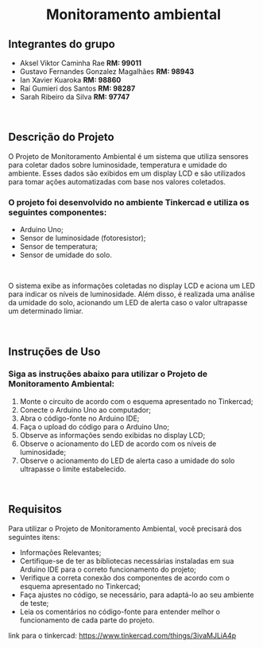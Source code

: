 <h1 align="center"> Monitoramento ambiental </h1>

<h2> Integrantes do grupo </h2>
<ul> 
  <li> Aksel Viktor Caminha Rae  <b> RM: 99011 </b> </li>
  <li> Gustavo Fernandes Gonzalez Magalhães <b> RM: 98943 </b> </li>
  <li> Ian Xavier Kuaroka <b> RM: 98860 </b> </li>
  <li> Raí Gumieri dos Santos <b> RM: 98287 </b> </li>
  <li> Sarah Ribeiro da Silva <b> RM: 97747 </b> </li>
</ul>

<br> 

<h2> Descrição do Projeto </h2>
<p> O Projeto de Monitoramento Ambiental é um sistema que utiliza sensores para coletar dados sobre luminosidade, temperatura e umidade do ambiente. Esses dados são exibidos em um display LCD e são utilizados para tomar ações automatizadas com base nos valores coletados. </p>


<h3> O projeto foi desenvolvido no ambiente Tinkercad e utiliza os seguintes componentes: </h3>
<ul> 
  <li> Arduino Uno; </li>
  <li> Sensor de luminosidade (fotoresistor); </li>
  <li> Sensor de temperatura; </li>
  <li> Sensor de umidade do solo. </li>
</ul> 

<br>

<p> O sistema exibe as informações coletadas no display LCD e aciona um LED para indicar os níveis de luminosidade. Além disso, é realizada uma análise da umidade do solo, acionando um LED de alerta caso o valor ultrapasse um determinado limiar. </p>

<br>
 
<h2> Instruções de Uso </h2>
<h3> Siga as instruções abaixo para utilizar o Projeto de Monitoramento Ambiental: </h3>

<ol> 
  <li> Monte o circuito de acordo com o esquema apresentado no Tinkercad; </li>
  <li> Conecte o Arduino Uno ao computador; </li>
  <li> Abra o código-fonte no Arduino IDE; </li>
  <li> Faça o upload do código para o Arduino Uno; </li>
  <li> Observe as informações sendo exibidas no display LCD; </li>
  <li> Observe o acionamento do LED de acordo com os níveis de luminosidade; </li>
  <li> Observe o acionamento do LED de alerta caso a umidade do solo ultrapasse o limite estabelecido. </li>
</ol>  
 
<br>
 
<h2> Requisitos </h2>
<p> Para utilizar o Projeto de Monitoramento Ambiental, você precisará dos seguintes itens: </p>

<ul>
  <li> Informações Relevantes; </li>
  <li> Certifique-se de ter as bibliotecas necessárias instaladas em sua Arduino IDE para o correto funcionamento do projeto; </li>
  <li> Verifique a correta conexão dos componentes de acordo com o esquema apresentado no Tinkercad; </li>
  <li> Faça ajustes no código, se necessário, para adaptá-lo ao seu ambiente de teste; </li>
  <li> Leia os comentários no código-fonte para entender melhor o funcionamento de cada parte do projeto. </li>
</ul> 

link para o tinkercad:
https://www.tinkercad.com/things/3ivaMJLiA4p


